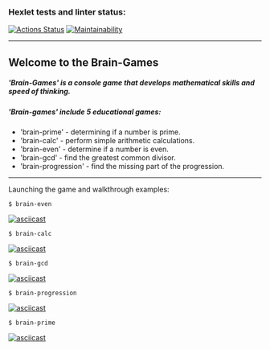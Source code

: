 ### Hexlet tests and linter status:
[![Actions Status](https://github.com/VladimirMastepanov/frontend-project-44/actions/workflows/hexlet-check.yml/badge.svg)](https://github.com/VladimirMastepanov/frontend-project-44/actions)
[![Maintainability](https://api.codeclimate.com/v1/badges/fb6ca09343f6ffebe1ec/maintainability)](https://codeclimate.com/github/VladimirMastepanov/frontend-project-44/maintainability)
___

## Welcome to the Brain-Games


##### 'Brain-Games' is a console game that develops mathematical skills and speed of thinking.

##### 'Brain-games' include 5 educational games:
* 'brain-prime' - determining if a number is prime.
* 'brain-calc' - perform simple arithmetic calculations.
* 'brain-even' - determine if a number is even.
* 'brain-gcd' - find the greatest common divisor.
* 'brain-progression' - find the missing part of the progression.

___

Launching the game and walkthrough examples:


    $ brain-even

[![asciicast](https://asciinema.org/a/uPgpSmM8O9OT3TlTavyTefquL.svg)](https://asciinema.org/a/uPgpSmM8O9OT3TlTavyTefquL)

    $ brain-calc

[![asciicast](https://asciinema.org/a/T0Mkn6u5BtZSxeTWJMnSoADxA.svg)](https://asciinema.org/a/T0Mkn6u5BtZSxeTWJMnSoADxA)

    $ brain-gcd

[![asciicast](https://asciinema.org/a/b48gyTXphHIjWRT2dPadlIdkN.svg)](https://asciinema.org/a/b48gyTXphHIjWRT2dPadlIdkN)

    $ brain-progression

[![asciicast](https://asciinema.org/a/ig2rQVg0Ly4jnXhX4OtyMpt1f.svg)](https://asciinema.org/a/ig2rQVg0Ly4jnXhX4OtyMpt1f)

    $ brain-prime

[![asciicast](https://asciinema.org/a/ZIiOTvSjoXbJxZfw7B97So4BV.svg)](https://asciinema.org/a/ZIiOTvSjoXbJxZfw7B97So4BV)
